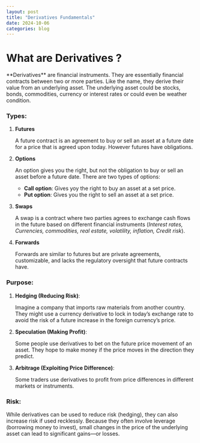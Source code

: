 ```yaml
---
layout: post
title: "Derivatives Fundamentals"
date: 2024-10-06
categories: blog
---
```


<div class="blog-post">
<h1> What are Derivatives ? </h1>
**Derivatives** are financial instruments. They are essentially financial contracts between two or more parties. Like the name, they derive their value from an underlying asset. The underlying asset could be stocks, bonds, commodities, currency or interest rates or could even be weather condition. 

### Types:
1. **Futures**

    A future contract is an agreement to buy or sell an asset at a future date for a price that is agreed upon today. However futures have obligations.
2. **Options**

    An option gives you the right, but not the obligation to buy or sell an asset before a future date. There are two types of options:
    
    * **Call option**: Gives yoy the right to buy an asset at a set price.
    * **Put option**: Gives you the right to sell an asset at a set price. 
3. **Swaps**

    A swap is a contract where two parties agrees to exchange cash flows in the future based on different financial instruments (*Interest rates, Currencies, commodities, real estate, volatility, inflation, Credit risk*).
4. **Forwards**

    Forwards are similar to futures but are private agreements, customizable, and lacks the regulatory oversight that future contracts have.

### Purpose:
    
1. **Hedging (Reducing Risk)**:

     Imagine a company that imports raw materials from another country. They might use a currency derivative to lock in today’s exchange rate to avoid the risk of a future increase in the foreign currency’s price.
2. **Speculation (Making Profit)**:

    Some people use derivatives to bet on the future price movement of an asset. They hope to make money if the price moves in the direction they predict.
3. **Arbitrage (Exploiting Price Difference)**:

    Some traders use derivatives to profit from price differences in different markets or instruments.

### Risk:

While derivatives can be used to reduce risk (hedging), they can also increase risk if used recklessly. Because they often involve leverage (borrowing money to invest), small changes in the price of the underlying asset can lead to significant gains—or losses.

</div>